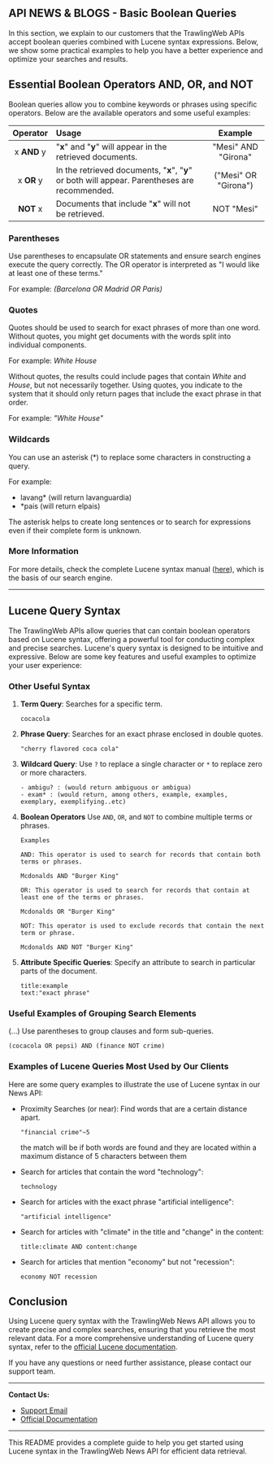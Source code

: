 
## API NEWS & BLOGS - Basic Boolean Queries

In this section, we explain to our customers that the TrawlingWeb APIs accept boolean queries combined with Lucene syntax expressions. Below, we show some practical examples to help you have a better experience and optimize your searches and results.

## Essential Boolean Operators AND, OR, and NOT

Boolean queries allow you to combine keywords or phrases using specific operators. Below are the available operators and some useful examples:

|  Operator   | Usage                                                                                                    |       Example        |
| :---------: | :----------------------------------------------------------------------------------------------------- | :------------------: |
| x **AND** y | "**x**" and "**y**" will appear in the retrieved documents.                                            | "Mesi" AND "Girona"  |
| x **OR** y  | In the retrieved documents, "**x**", "**y**" or both will appear. Parentheses are recommended. | ("Mesi" OR "Girona") |
|  **NOT** x  | Documents that include "**x**" will not be retrieved.                                                 |      NOT "Mesi"      |

### Parentheses

Use parentheses to encapsulate OR statements and ensure search engines execute the query correctly. The OR operator is interpreted as "I would like at least one of these terms."

For example: _(Barcelona OR Madrid OR Paris)_

### Quotes

Quotes should be used to search for exact phrases of more than one word. Without quotes, you might get documents with the words split into individual components.

For example: _White House_

Without quotes, the results could include pages that contain _White_ and _House_, but not necessarily together. Using quotes, you indicate to the system that it should only return pages that include the exact phrase in that order.

For example: _"White House"_

### Wildcards

You can use an asterisk (\*) to replace some characters in constructing a query.

For example:

- lavang\* (will return lavanguardia)
- \*pais (will return elpais)

The asterisk helps to create long sentences or to search for expressions even if their complete form is unknown.

### More Information

For more details, check the complete Lucene syntax manual ([here](https://lucene.apache.org/core/2_9_4/queryparsersyntax.html)), which is the basis of our search engine.

---

## Lucene Query Syntax

The TrawlingWeb APIs allow queries that can contain boolean operators based on Lucene syntax, offering a powerful tool for conducting complex and precise searches. Lucene's query syntax is designed to be intuitive and expressive. Below are some key features and useful examples to optimize your user experience:

### Other Useful Syntax

1.  **Term Query**: Searches for a specific term.

    ```
    cocacola
    ```

2.  **Phrase Query**: Searches for an exact phrase enclosed in double quotes.

    ```
    "cherry flavored coca cola"
    ```

3.  **Wildcard Query**: Use `?` to replace a single character or `*` to replace zero or more characters.

    ```
    - ambigu? : (would return ambiguous or ambigua)
    - exam* : (would return, among others, example, examples, exemplary, exemplifying..etc)
    ```

4.  **Boolean Operators**
    Use `AND`, `OR`, and `NOT` to combine multiple terms or phrases.

        Examples

        AND: This operator is used to search for records that contain both terms or phrases.

        Mcdonalds AND "Burger King"
        
        OR: This operator is used to search for records that contain at least one of the terms or phrases.

        Mcdonalds OR "Burger King"
        
        NOT: This operator is used to exclude records that contain the next term or phrase.

        Mcdonalds AND NOT "Burger King"

        

5. **Attribute Specific Queries**: Specify an attribute to search in particular parts of the document.
   ```
   title:example
   text:"exact phrase"
   ```

### Useful Examples of Grouping Search Elements

(...) Use parentheses to group clauses and form sub-queries.

```
(cocacola OR pepsi) AND (finance NOT crime)
```

### Examples of Lucene Queries Most Used by Our Clients

Here are some query examples to illustrate the use of Lucene syntax in our News API:

- Proximity Searches (or near): Find words that are a certain distance apart.

   ```
   "financial crime"~5
   ```
   the match will be if both words are found and they are located within a maximum distance of 5 characters between them

- Search for articles that contain the word "technology":

  ```
  technology
  ```

- Search for articles with the exact phrase "artificial intelligence":

  ```
  "artificial intelligence"
  ```

- Search for articles with "climate" in the title and "change" in the content:

  ```
  title:climate AND content:change
  ```

- Search for articles that mention "economy" but not "recession":
  ```
  economy NOT recession
  ```

## Conclusion

Using Lucene query syntax with the TrawlingWeb News API allows you to create precise and complex searches, ensuring that you retrieve the most relevant data. For a more comprehensive understanding of Lucene query syntax, refer to the [official Lucene documentation](https://lucene.apache.org/core/2_9_4/queryparsersyntax.html).

If you have any questions or need further assistance, please contact our support team.

---

**Contact Us:**

- [Support Email](mailto:support@trawlingweb.com)
- [Official Documentation](https://docs.trawlingweb.com)

---

This README provides a complete guide to help you get started using Lucene syntax in the TrawlingWeb News API for efficient data retrieval.
